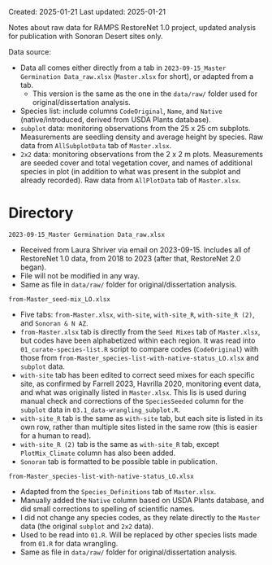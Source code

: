 Created: 2025-01-21 
Last updated: 2025-01-21 
  
Notes about raw data for RAMPS RestoreNet 1.0 project, updated analysis for publication with Sonoran Desert sites only.

Data source:
- Data all comes either directly from a tab in `2023-09-15_Master Germination Data_raw.xlsx` (`Master.xlsx` for short), or adapted from a tab.
    - This version is the same as the one in the `data/raw/` folder used for original/dissertation analysis.
- Species list: include columns `CodeOriginal`, `Name`, and `Native` (native/introduced, derived from USDA Plants database). 
- `subplot` data: monitoring observations from the 25 x 25 cm subplots. Measurements are seedling density and average height by species. Raw data from `AllSubplotData` tab of `Master.xlsx`.
- `2x2` data: monitoring observations from the 2 x 2 m plots. Measurements are seeded cover and total vegetation cover, and names of additional species in plot (in addition to what was present in the subplot and already recorded). Raw data from `AllPlotData` tab of `Master.xlsx`.


# Directory
`2023-09-15_Master Germination Data_raw.xlsx`
- Received from Laura Shriver via email on 2023-09-15. Includes all of RestoreNet 1.0 data, from 2018 to 2023 (after that, RestoreNet 2.0 began).
- File will not be modified in any way.  
- Same as file in `data/raw/` folder for original/dissertation analysis.

`from-Master_seed-mix_LO.xlsx`
- Five tabs: `from-Master.xlsx`, `with-site`, `with-site_R`, `with-site_R (2)`, and `Sonoran & N AZ`.
- `from-Master.xlsx` tab is directly from the `Seed Mixes` tab of `Master.xlsx`, but codes have been alphabetized within each region. It was read into `01_curate-species-list.R` script to compare codes (`CodeOriginal`) with those from `from-Master_species-list-with-native-status_LO.xlsx` and `subplot` data.
- `with-site` tab has been edited to correct seed mixes for each specific site, as confirmed by Farrell 2023, Havrilla 2020, monitoring event data, and what was originally listed in `Master.xlsx`. This lis is used during manual check and corrections of the `SpeciesSeeded` column for the `subplot` data in `03.1_data-wrangling_subplot.R`.
- `with-site_R` tab is the same as `with-site` tab, but each site is listed in its own row, rather than multiple sites listed in the same row (this is easier for a human to read).
- `with-site_R (2)` tab is the same as `with-site_R` tab, except `PlotMix_Climate` column has also been added.
- `Sonoran` tab is formatted to be possible table in publication.
 
`from-Master_species-list-with-native-status_LO.xlsx`
- Adapted from the `Species_Definitions` tab of `Master.xlsx`.
- Manually added the `Native` column based on USDA Plants database, and did small corrections to spelling of scientific names.
- I did not change any species codes, as they relate directly to the `Master` data (the original `subplot` and `2x2` data).
- Used to be read into `01.R`. Will be replaced by other species lists made from `01.R` for data wrangling.
- Same as file in `data/raw/` folder for original/dissertation analysis.

